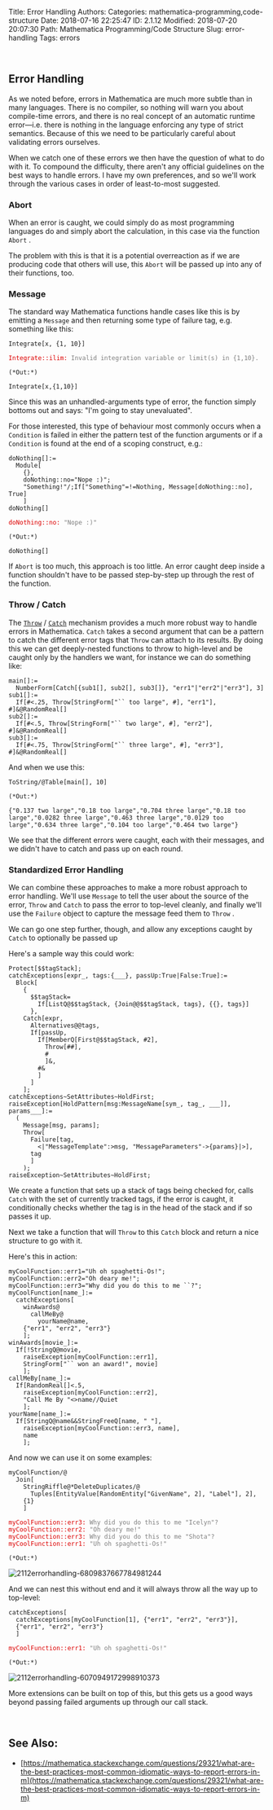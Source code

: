 Title: Error Handling
Authors: 
Categories: mathematica-programming,code-structure
Date: 2018-07-16 22:25:47
ID: 2.1.12
Modified: 2018-07-20 20:07:30
Path: Mathematica Programming/Code Structure
Slug: error-handling
Tags: errors

<a id="error-handling" style="width:0;height:0;margin:0;padding:0;">&zwnj;</a>

## Error Handling

As we noted before, errors in Mathematica are much more subtle than in many languages. There is no compiler, so nothing will warn you about compile-time errors, and there is no real concept of an automatic runtime error—i.e. there is nothing in the language enforcing any type of strict semantics. Because of this we need to be particularly careful about validating errors ourselves.

When we catch one of these errors we then have the question of what to do with it. To compound the difficulty, there aren't any official guidelines on the best ways to handle errors. I have my own preferences, and so we'll work through the various cases in order of least-to-most suggested.

### Abort

When an error is caught, we could simply do as most programming languages do and simply abort the calculation, in this case via the function  ```Abort``` .

The problem with this is that it is a potential overreaction as if we are producing code that others will use, this  ```Abort``` will be passed up into any of their functions, too.

### Message

The standard way Mathematica functions handle cases like this is by emitting a  ```Message``` and then returning some type of failure tag, e.g. something like this:

    Integrate[x, {1, 10}]

<div 
 class='mma-message-wrapper'
 style='font-size: 12px; font-family: monospace;'>
 <div class='mma-message'>
  <span 
   class='mma-message-name-wrapper'
   style='color: #dd0000'>
   <span class='mma-message-name'>Integrate::ilim:</span>
  </span>
  <span 
   class='mma-message-text-wrapper'
   style='color: gray'>
   <span class='mma-message-text'>Invalid integration variable or limit(s) in {1,10}.</span>
  </span>
 </div>
</div>

    (*Out:*)
    
    Integrate[x,{1,10}]

Since this was an unhandled-arguments type of error, the function simply bottoms out and says: "I'm going to stay unevaluated". 

For those interested, this type of behaviour most commonly occurs when a  ```Condition``` is failed in either the pattern test of the function arguments or if a  ```Condition``` is found at the end of a scoping construct, e.g.:

    doNothing[]:=
      Module[
        {},
        doNothing::no="Nope :)";
        "Something!"/;If["Something"=!=Nothing, Message[doNothing::no], True]
        ]
    doNothing[]

<div 
 class='mma-message-wrapper'
 style='font-size: 12px; font-family: monospace;'>
 <div class='mma-message'>
  <span 
   class='mma-message-name-wrapper'
   style='color: #dd0000'>
   <span class='mma-message-name'>doNothing::no:</span>
  </span>
  <span 
   class='mma-message-text-wrapper'
   style='color: gray'>
   <span class='mma-message-text'>"Nope :)"</span>
  </span>
 </div>
</div>

    (*Out:*)
    
    doNothing[]

If  ```Abort``` is too much, this approach is too little. An error caught deep inside a function shouldn't have to be passed step-by-step up through the rest of the function.

### Throw / Catch

The  [```Throw```](https://reference.wolfram.com/language/ref/Throw.html) /  [```Catch```](https://reference.wolfram.com/language/ref/Catch.html) mechanism provides a much more robust way to handle errors in Mathematica.  ```Catch``` takes a second argument that can be a pattern to catch the different error tags that  ```Throw``` can attach to its results. By doing this we can get deeply-nested functions to throw to high-level and be caught only by the handlers we want, for instance we can do something like:

    main[]:=
      NumberForm[Catch[{sub1[], sub2[], sub3[]}, "err1"|"err2"|"err3"], 3]
    sub1[]:=
      If[#<.25, Throw[StringForm["`` too large", #], "err1"], #]&@RandomReal[]
    sub2[]:=
      If[#<.5, Throw[StringForm["`` two large", #], "err2"], #]&@RandomReal[]
    sub3[]:=
      If[#<.75, Throw[StringForm["`` three large", #], "err3"], #]&@RandomReal[]

And when we use this:

    ToString/@Table[main[], 10]

    (*Out:*)
    
    {"0.137 two large","0.18 too large","0.704 three large","0.18 too large","0.0282 three large","0.463 three large","0.0129 too large","0.634 three large","0.104 too large","0.464 two large"}

We see that the different errors were caught, each with their messages, and we didn't have to catch and pass up on each round.

### Standardized Error Handling

We can combine these approaches to make a more robust approach to error handling. We'll use  ```Message``` to tell the user about the source of the error,  ```Throw``` and  ```Catch``` to pass the error to top-level cleanly, and finally we'll use the  ```Failure``` object to capture the message feed them to  ```Throw``` .

We can go one step further, though, and allow any exceptions caught by  ```Catch``` to optionally be passed up

Here's a sample way this could work:

    Protect[$$tagStack];
    catchExceptions[expr_, tags:{___}, passUp:True|False:True]:=
      Block[
        {
          $$tagStack=
            If[ListQ@$$tagStack, {Join@@$$tagStack, tags}, {{}, tags}]
          },
        Catch[expr, 
          Alternatives@@tags,
          If[passUp,
            If[MemberQ[First@$$tagStack, #2], 
              Throw[##],
              #
              ]&,
            #&
            ]
          ]
        ];
    catchExceptions~SetAttributes~HoldFirst;
    raiseException[HoldPattern[msg:MessageName[sym_, tag_, ___]], params___]:=
      (
        Message[msg, params];
        Throw[
          Failure[tag, 
            <|"MessageTemplate":>msg, "MessageParameters"->{params}|>],
          tag
          ]
        );
    raiseException~SetAttributes~HoldFirst;

We create a function that sets up a stack of tags being checked for, calls  ```Catch``` with the set of currently tracked tags, if the error is caught, it conditionally checks whether the tag is in the head of the stack and if so passes it up.

Next we take a function that will  ```Throw``` to this  ```Catch``` block and return a nice structure to go with it.

Here's this in action:

    myCoolFunction::err1="Uh oh spaghetti-Os!";
    myCoolFunction::err2="Oh deary me!";
    myCoolFunction::err3="Why did you do this to me ``?";
    myCoolFunction[name_]:=
      catchExceptions[
        winAwards@
          callMeBy@
            yourName@name,
        {"err1", "err2", "err3"}
        ];
    winAwards[movie_]:=
      If[!StringQ@movie, 
        raiseException[myCoolFunction::err1], 
        StringForm["`` won an award!", movie]
        ];
    callMeBy[name_]:=
      If[RandomReal[]<.5, 
        raiseException[myCoolFunction::err2],
        "Call Me By "<>name//Quiet
        ];
    yourName[name_]:=
      If[StringQ@name&&StringFreeQ[name, " "], 
        raiseException[myCoolFunction::err3, name],
        name
        ];

And now we can use it on some examples:

    myCoolFunction/@
      Join[
        StringRiffle@*DeleteDuplicates/@
          Tuples[EntityValue[RandomEntity["GivenName", 2], "Label"], 2],
        {1}
        ]

<div 
 class='mma-message-wrapper'
 style='font-size: 12px; font-family: monospace;'>
 <div class='mma-message'>
  <span 
   class='mma-message-name-wrapper'
   style='color: #dd0000'>
   <span class='mma-message-name'>myCoolFunction::err3:</span>
  </span>
  <span 
   class='mma-message-text-wrapper'
   style='color: gray'>
   <span class='mma-message-text'>Why did you do this to me "Icelyn"?</span>
  </span>
 </div>
</div>

<div 
 class='mma-message-wrapper'
 style='font-size: 12px; font-family: monospace;'>
 <div class='mma-message'>
  <span 
   class='mma-message-name-wrapper'
   style='color: #dd0000'>
   <span class='mma-message-name'>myCoolFunction::err2:</span>
  </span>
  <span 
   class='mma-message-text-wrapper'
   style='color: gray'>
   <span class='mma-message-text'>"Oh deary me!"</span>
  </span>
 </div>
</div>

<div 
 class='mma-message-wrapper'
 style='font-size: 12px; font-family: monospace;'>
 <div class='mma-message'>
  <span 
   class='mma-message-name-wrapper'
   style='color: #dd0000'>
   <span class='mma-message-name'>myCoolFunction::err3:</span>
  </span>
  <span 
   class='mma-message-text-wrapper'
   style='color: gray'>
   <span class='mma-message-text'>Why did you do this to me "Shota"?</span>
  </span>
 </div>
</div>

<div 
 class='mma-message-wrapper'
 style='font-size: 12px; font-family: monospace;'>
 <div class='mma-message'>
  <span 
   class='mma-message-name-wrapper'
   style='color: #dd0000'>
   <span class='mma-message-name'>myCoolFunction::err1:</span>
  </span>
  <span 
   class='mma-message-text-wrapper'
   style='color: gray'>
   <span class='mma-message-text'>"Uh oh spaghetti-Os!"</span>
  </span>
 </div>
</div>

    (*Out:*)
    
![2112errorhandling-6809837667784981244]({filename}/img/2112errorhandling-6809837667784981244.png)

And we can nest this without end and it will always throw all the way up to top-level:

    catchExceptions[
      catchExceptions[myCoolFunction[1], {"err1", "err2", "err3"}], 
      {"err1", "err2", "err3"}
      ]

<div 
 class='mma-message-wrapper'
 style='font-size: 12px; font-family: monospace;'>
 <div class='mma-message'>
  <span 
   class='mma-message-name-wrapper'
   style='color: #dd0000'>
   <span class='mma-message-name'>myCoolFunction::err1:</span>
  </span>
  <span 
   class='mma-message-text-wrapper'
   style='color: gray'>
   <span class='mma-message-text'>"Uh oh spaghetti-Os!"</span>
  </span>
 </div>
</div>

    (*Out:*)
    
![2112errorhandling-6070949172998910373]({filename}/img/2112errorhandling-6070949172998910373.png)

More extensions can be built on top of this, but this gets us a good ways beyond passing failed arguments up through our call stack.

<a id="see-also" style="width:0;height:0;margin:0;padding:0;">&zwnj;</a>

## See Also:

* [https://mathematica.stackexchange.com/questions/29321/what-are-the-best-practices-most-common-idiomatic-ways-to-report-errors-in-m](https://mathematica.stackexchange.com/questions/29321/what-are-the-best-practices-most-common-idiomatic-ways-to-report-errors-in-m)